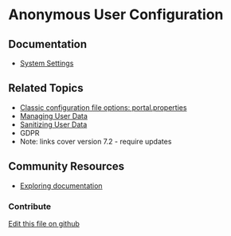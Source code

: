 # Anonymous User Configuration

## Documentation

* [System Settings](https://learn.liferay.com/dxp/7.x/en/system-administration/configuring-liferay/system-settings.html)

## Related Topics

* [Classic configuration file options: portal.properties](https://docs.liferay.com/portal/7.3-latest/propertiesdoc/portal.properties.html)
* [Managing User Data](https://portal.liferay.dev/docs/7-2/user/-/knowledge_base/u/managing-user-data)
* [Sanitizing User Data](https://portal.liferay.dev/docs/7-2/user/-/knowledge_base/u/managing-user-data)
* GDPR
* Note: links cover version 7.2 - require updates

## Community Resources

* [Exploring documentation](https://liferay.dev/blogs/-/blogs/exploring-documentation)

### Contribute

[Edit this file on github](https://github.com/olafk/controlpanel-documentation-docs/blob/master/md/74en/com_liferay_configuration_admin_web_portlet_SystemSettingsPortlet/com.liferay.user.associated.data.web.internal.configuration.AnonymousUserConfiguration.md)
